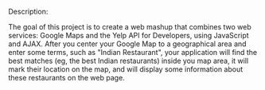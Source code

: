Description:

The goal of this project is to create a web mashup that combines two web services: Google Maps and the Yelp API for Developers, using JavaScript and AJAX. After you center your Google Map to a geographical area and enter some terms, such as "Indian Restaurant", your application will find the best matches (eg, the best Indian restaurants) inside you map area, it will mark their location on the map, and will display some information about these restaurants on the web page.
